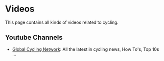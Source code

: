# Videos

This page contains all kinds of videos related to cycling.

## Youtube Channels

* [Global Cycling Network](https://www.youtube.com/user/globalcyclingnetwork): All the latest in cycling news, How To's, Top 10s ...
